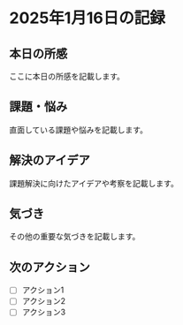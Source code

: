 # 2025年1月16日の記録

## 本日の所感

ここに本日の所感を記載します。

## 課題・悩み

直面している課題や悩みを記載します。

## 解決のアイデア

課題解決に向けたアイデアや考察を記載します。

## 気づき

その他の重要な気づきを記載します。

## 次のアクション

- [ ] アクション1
- [ ] アクション2
- [ ] アクション3